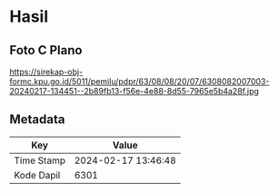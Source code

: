 # Hasil

## Foto C Plano

https://sirekap-obj-formc.kpu.go.id/5011/pemilu/pdpr/63/08/08/20/07/6308082007003-20240217-134451--2b89fb13-f56e-4e88-8d55-7965e5b4a28f.jpg


## Metadata

| Key        | Value               |
| ---------- | ------------------- |
| Time Stamp | 2024-02-17 13:46:48 |
| Kode Dapil | 6301                |



